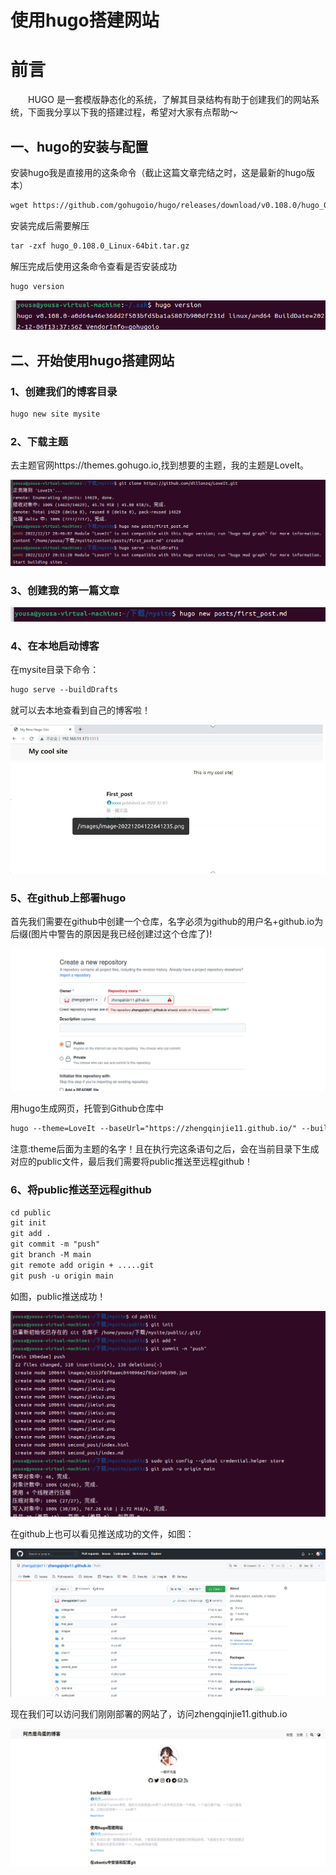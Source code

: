 # 使用hugo搭建网站

# 前言
&emsp;&emsp;HUGO 是一套模版静态化的系统，了解其目录结构有助于创建我们的网站系统，下面我分享以下我的搭建过程，希望对大家有点帮助～
## 一、hugo的安装与配置
安装hugo我是直接用的这条命令（截止这篇文章完结之时，这是最新的hugo版本）
```markdown
wget https://github.com/gohugoio/hugo/releases/download/v0.108.0/hugo_0.108.0_Linux-64bit.tar.gz
```
安装完成后需要解压
```markdown
tar -zxf hugo_0.108.0_Linux-64bit.tar.gz
```
解压完成后使用这条命令查看是否安装成功
```markdown
hugo version
```

![](/images/jietu10.png)

## 二、开始使用hugo搭建网站
### 1、创建我们的博客目录
```markdown
hugo new site mysite
```
### 2、下载主题

去主题官网https://themes.gohugo.io,找到想要的主题，我的主题是LoveIt。

![](/images/jietu15.png)

### 3、创建我的第一篇文章

![](/images/jietu16.png)

### 4、在本地启动博客

在mysite目录下命令：
```markdown
hugo serve --buildDrafts
```
就可以去本地查看到自己的博客啦！

![](/images/jietu17.png)

### 5、在github上部署hugo

首先我们需要在github中创建一个仓库，名字必须为github的用户名+github.io为后缀(图片中警告的原因是我已经创建过这个仓库了)!

![](/images/jietu18.png)

用hugo生成网页，托管到Github仓库中
```markdown
hugo --theme=LoveIt --baseUrl="https://zhengqinjie11.github.io/" --buildDrafts
```
注意:theme后面为主题的名字！且在执行完这条语句之后，会在当前目录下生成对应的public文件，最后我们需要将public推送至远程github！

### 6、将public推送至远程github
```markdown
cd public
git init
git add .
git commit -m "push"
git branch -M main
git remote add origin + .....git
git push -u origin main
```
如图，public推送成功！

![](/images/jietu19.png)

在github上也可以看见推送成功的文件，如图：

![](/images/jietu20.png)

现在我们可以访问我们刚刚部署的网站了，访问zhengqinjie11.github.io

![](/images/jietu21.png)


